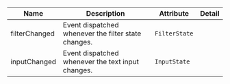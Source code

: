 | Name       | Description                   | Attribute        | Detail |
|------------|-------------------------------|------------------|--------|
|filterChanged| Event dispatched whenever the filter state changes. | `FilterState`
|inputChanged| Event dispatched whenever the text input changes. | `InputState`
